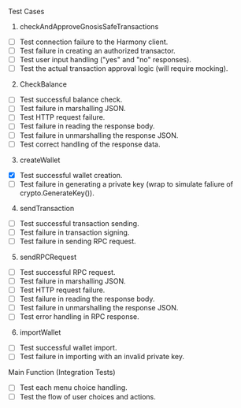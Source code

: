 Test Cases
1. checkAndApproveGnosisSafeTransactions
- [ ] Test connection failure to the Harmony client.
- [ ] Test failure in creating an authorized transactor.
- [ ] Test user input handling ("yes" and "no" responses).
- [ ] Test the actual transaction approval logic (will require mocking).

2. CheckBalance
- [ ] Test successful balance check.
- [ ] Test failure in marshalling JSON.
- [ ] Test HTTP request failure.
- [ ] Test failure in reading the response body.
- [ ] Test failure in unmarshalling the response JSON.
- [ ] Test correct handling of the response data.

3. createWallet
- [x] Test successful wallet creation.
- [ ] Test failure in generating a private key (wrap to simulate faliure of crypto.GenerateKey()).

4. sendTransaction
- [ ] Test successful transaction sending.
- [ ] Test failure in transaction signing.
- [ ] Test failure in sending RPC request.

5. sendRPCRequest
- [ ] Test successful RPC request.
- [ ] Test failure in marshalling JSON.
- [ ] Test HTTP request failure.
- [ ] Test failure in reading the response body.
- [ ] Test failure in unmarshalling the response JSON.
- [ ] Test error handling in RPC response.

6. importWallet
- [ ] Test successful wallet import.
- [ ] Test failure in importing with an invalid private key.

Main Function (Integration Tests)
- [ ] Test each menu choice handling.
- [ ] Test the flow of user choices and actions.
